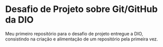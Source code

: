 # Desafio de Projeto sobre Git/GitHub da DIO
Meu primeiro repositório para o desafio de projeto entregue a DIO, consistindo na criação e alimentação de um repositório pela primeira vez.

